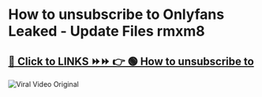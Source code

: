 
 # How to unsubscribe to Onlyfans Leaked - Update Files rmxm8

## <h2><a href="https://clipsfans.com/How_to_unsubscribe_to&ref=git">🔗 Click to LINKS ⏩⏩ 👉 🟢 How to unsubscribe to </a></h2>

<a href="https://clipsfans.com/How_to_unsubscribe_to&ref=git" rel="nofollow" data-target="animated-image.originalLink"><img src="https://i.ibb.co.com/xMMVF88/686577567.gif" alt="Viral Video Original" style="max-width: 100%; display: inline-block;" data-target="animated-image.originalImage"></a>

